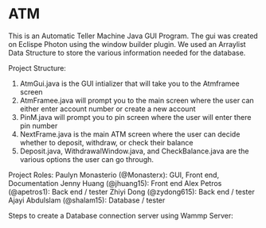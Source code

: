 # ATM
This is an Automatic Teller Machine Java GUI Program.
The gui was created on Eclispe Photon using the window builder plugin. 
We used an Arraylist Data Structure to store the various information needed for the database.

Project Structure:
1. AtmGui.java is the GUI intializer that will take you to the Atmframee screen
2. AtmFramee.java will prompt you to the main screen where the user can either enter account number or create a new account
3. PinM.java will prompt you to pin screen where the user will enter there pin number 
4. NextFrame.java is the main ATM screen where the user can decide whether to deposit, withdraw, or check their balance
5. Deposit.java, WithdrawalWindow.java, and CheckBalance.java are the various options the user can go through.

Project Roles: 
Paulyn Monasterio (@Monasterx): GUI, Front end, Documentation
Jenny Huang (@jhuang15): Front end 
Alex Petros (@apetros1): Back end / tester
Zhiyi Dong (@zydong615): Back end / tester
Ajayi Abdulslam (@shalam15): Database / tester

Steps to create a Database connection server using Wammp Server:
